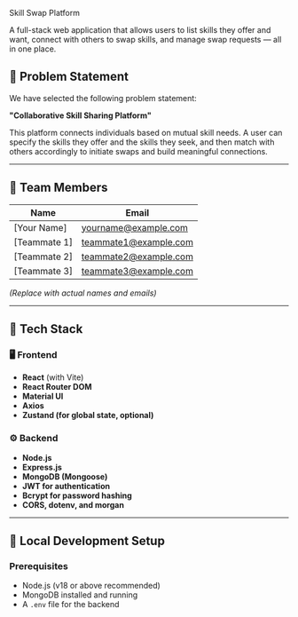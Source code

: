  Skill Swap Platform

A full-stack web application that allows users to list skills they offer and want, connect with others to swap skills, and manage swap requests — all in one place.

## 🧠 Problem Statement

We have selected the following problem statement:

**"Collaborative Skill Sharing Platform"**

This platform connects individuals based on mutual skill needs. A user can specify the skills they offer and the skills they seek, and then match with others accordingly to initiate swaps and build meaningful connections.

---

## 👥 Team Members

| Name           | Email                 |
|----------------|-----------------------|
| [Your Name]    | yourname@example.com  |
| [Teammate 1]   | teammate1@example.com |
| [Teammate 2]   | teammate2@example.com |
| [Teammate 3]   | teammate3@example.com |

*(Replace with actual names and emails)*

---

## 🔧 Tech Stack

### 🖥️ Frontend

- **React** (with Vite)
- **React Router DOM**
- **Material UI**
- **Axios**
- **Zustand (for global state, optional)**

### ⚙️ Backend

- **Node.js**
- **Express.js**
- **MongoDB (Mongoose)**
- **JWT for authentication**
- **Bcrypt for password hashing**
- **CORS, dotenv, and morgan**

---

## 🚀 Local Development Setup

### Prerequisites

- Node.js (v18 or above recommended)
- MongoDB installed and running
- A `.env` file for the backend
